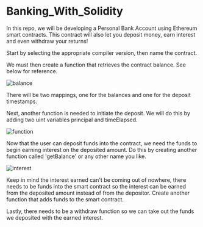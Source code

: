 # Banking_With_Solidity


In this repo, we will be developing a Personal Bank Account using Ethereum smart contracts. This contract will also let you deposit money, earn interest and even withdraw your returns! 

Start by selecting the appropriate compiler version, then name the contract.

We must then create a function that retrieves the contract balance. See below for reference.

![balance]()


There will be two mappings, one for the balances and one for the deposit timestamps. 

Next, another function is needed to initiate the deposit. We will do this by adding two uint variables principal and timeElapsed. 

![function]()

Now that the user can deposit funds into the contract, we need the funds to begin earning interest on the deposited amount. Do this by creating another function called 'getBalance' or any other name you like. 

![interest]()


Keep in mind the interest earned can't be coming out of nowhere, there needs to be funds into the smart contract so the interest can be earned from the deposited amount instead of from the depositor. Create another function that adds funds to the smart contract.


Lastly, there needs to be a withdraw function so we can take out the funds we deposited with the earned interest.



